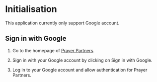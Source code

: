 # Initialisation

This application currently only support Google account.

## Sign in with Google

1. Go to the homepage of [Prayer Partners](https://ricwtk.github.io/prayerpartners).

2. Sign in with your Google account by clicking on <span id="signinbutton">Sign in with Google</span>.

3. Log in to your Google account and allow authentication for Prayer Partners.

